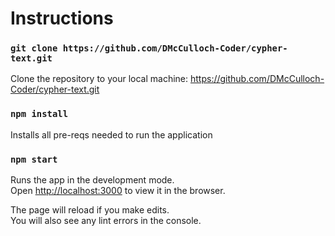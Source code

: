 # Instructions

### `git clone https://github.com/DMcCulloch-Coder/cypher-text.git`

Clone the repository to your local machine: https://github.com/DMcCulloch-Coder/cypher-text.git

### `npm install`

Installs all pre-reqs needed to run the application

### `npm start`

Runs the app in the development mode.<br />
Open [http://localhost:3000](http://localhost:3000) to view it in the browser.

The page will reload if you make edits.<br />
You will also see any lint errors in the console.
